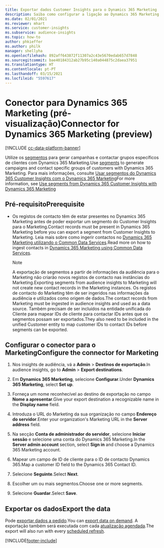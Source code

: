```yaml
---
title: Exportar dados Customer Insights para o Dynamics 365 Marketing
description: Saiba como configurar a ligação ao Dynamics 365 Marketing.
ms.date: 02/01/2021
ms.reviewer: mhart
ms.service: customer-insights
ms.subservice: audience-insights
ms.topic: how-to
author: phkieffer
ms.author: philk
manager: shellyha
ms.openlocfilehash: 892aff643872f11307a2c43e5670edab657d7848
ms.sourcegitcommit: bae40184312ab27b95c140a044875c2daea37951
ms.translationtype: HT
ms.contentlocale: pt-PT
ms.lasthandoff: 03/15/2021
ms.locfileid: "5597617"
---
```

# <a name="connector-for-dynamics-365-marketing-preview"></a><span data-ttu-id="f880e-103">Conector para Dynamics 365 Marketing (pré-visualização)</span><span class="sxs-lookup"><span data-stu-id="f880e-103">Connector for Dynamics 365 Marketing (preview)</span></span>

[!INCLUDE [cc-data-platform-banner](../includes/cc-data-platform-banner.md)]

<span data-ttu-id="f880e-104">Utilize os [segmentos](segments.md) para gerar campanhas e contactar grupos específicos de clientes com Dynamics 365 Marketing.</span><span class="sxs-lookup"><span data-stu-id="f880e-104">Use [segments](segments.md) to generate campaigns and contact specific groups of customers with Dynamics 365 Marketing.</span></span> <span data-ttu-id="f880e-105">Para mais informações, consulte [Usar segmentos do Dynamics 365 Customer Insights com o Dynamics 365 Marketing](/dynamics365/marketing/customer-insights-segments)</span><span class="sxs-lookup"><span data-stu-id="f880e-105">For more information, see [Use segments from Dynamics 365 Customer Insights with Dynamics 365 Marketing](/dynamics365/marketing/customer-insights-segments)</span></span>

## <a name="prerequisite"></a><span data-ttu-id="f880e-106">Pré-requisito</span><span class="sxs-lookup"><span data-stu-id="f880e-106">Prerequisite</span></span>

- <span data-ttu-id="f880e-107">Os registos de contacto têm de estar presentes no Dynamics 365 Marketing antes de poder exportar um segmento do Customer Insights para o Marketing.</span><span class="sxs-lookup"><span data-stu-id="f880e-107">Contact records must be present in Dynamics 365 Marketing before you can export a segment from Customer Insights to Marketing.</span></span> <span data-ttu-id="f880e-108">Leia mais sobre como ingerir contactos no [Dynamics 365 Marketing utilizando o Common Data Services](connect-power-query.md).</span><span class="sxs-lookup"><span data-stu-id="f880e-108">Read more on how to ingest contacts in [Dynamics 365 Marketing using Common Data Services](connect-power-query.md).</span></span>

  > [!NOTE]
  > <span data-ttu-id="f880e-109">A exportação de segmentos a partir de informações da audiência para o Marketing não criarão novos registos de contacto nas instâncias do Marketing.</span><span class="sxs-lookup"><span data-stu-id="f880e-109">Exporting segments from audience insights to Marketing will not create new contact records in the Marketing instances.</span></span> <span data-ttu-id="f880e-110">Os registos de contacto do Marketing têm de ser ingeridos nas informações da audiência e utilizados como origem de dados.</span><span class="sxs-lookup"><span data-stu-id="f880e-110">The contact records from Marketing must be ingested in audience insights and used as a data source.</span></span> <span data-ttu-id="f880e-111">Também precisam de ser incluídos na entidade unificada do Cliente para mapear IDs de cliente para contactar IDs antes que os segmentos possam ser exportados.</span><span class="sxs-lookup"><span data-stu-id="f880e-111">They also need to be included in the unified Customer entity to map customer IDs to contact IDs before segments can be exported.</span></span>

## <a name="configure-the-connector-for-marketing"></a><span data-ttu-id="f880e-112">Configurar o conector para o Marketing</span><span class="sxs-lookup"><span data-stu-id="f880e-112">Configure the connector for Marketing</span></span>

1. <span data-ttu-id="f880e-113">Nos insights de audiência, vá a **Admin** > **Destinos de exportação**.</span><span class="sxs-lookup"><span data-stu-id="f880e-113">In audience insights, go to **Admin** > **Export destinations**.</span></span>

1. <span data-ttu-id="f880e-114">Em **Dynamics 365 Marketing**, selecione **Configurar**.</span><span class="sxs-lookup"><span data-stu-id="f880e-114">Under **Dynamics 365 Marketing**, select **Set up**.</span></span>

1. <span data-ttu-id="f880e-115">Forneça um nome reconhecível ao destino de exportação no campo **Nome a apresentar**.</span><span class="sxs-lookup"><span data-stu-id="f880e-115">Give your export destination a recognizable name in the **Display name** field.</span></span>

1. <span data-ttu-id="f880e-116">Introduza o URL do Marketing da sua organização no campo **Endereço do servidor**.</span><span class="sxs-lookup"><span data-stu-id="f880e-116">Enter your organization's Marketing URL in the **Server address** field.</span></span>

1. <span data-ttu-id="f880e-117">Na secção **Conta de administrador do servidor**, selecione **Iniciar sessão** e selecione uma conta do Dynamics 365 Marketing.</span><span class="sxs-lookup"><span data-stu-id="f880e-117">In the **Server admin account** section, select **Sign in** and choose a Dynamics 365 Marketing account.</span></span>

1. <span data-ttu-id="f880e-118">Mapear um campo de ID de cliente para o ID de contacto Dynamics 365.</span><span class="sxs-lookup"><span data-stu-id="f880e-118">Map a customer ID field to the Dynamics 365 Contact ID.</span></span>

1. <span data-ttu-id="f880e-119">Selecione **Seguinte**.</span><span class="sxs-lookup"><span data-stu-id="f880e-119">Select **Next**.</span></span>

1. <span data-ttu-id="f880e-120">Escolher um ou mais segmentos.</span><span class="sxs-lookup"><span data-stu-id="f880e-120">Choose one or more segments.</span></span>

1. <span data-ttu-id="f880e-121">Selecione **Guardar**.</span><span class="sxs-lookup"><span data-stu-id="f880e-121">Select **Save**.</span></span>

## <a name="export-the-data"></a><span data-ttu-id="f880e-122">Exportar os dados</span><span class="sxs-lookup"><span data-stu-id="f880e-122">Export the data</span></span>

<span data-ttu-id="f880e-123">Pode [exportar dados a pedido](export-destinations.md).</span><span class="sxs-lookup"><span data-stu-id="f880e-123">You can [export data on demand](export-destinations.md).</span></span> <span data-ttu-id="f880e-124">A exportação também será executada com cada [atualização agendada](system.md#schedule-tab).</span><span class="sxs-lookup"><span data-stu-id="f880e-124">The export will also run with every [scheduled refresh](system.md#schedule-tab).</span></span>


[!INCLUDE[footer-include](../includes/footer-banner.md)]